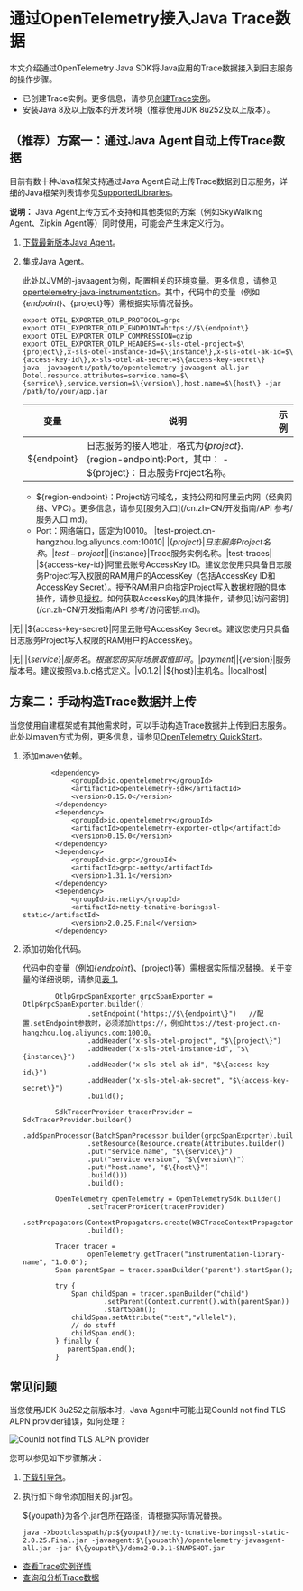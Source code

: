 # 通过OpenTelemetry接入Java Trace数据

本文介绍通过OpenTelemetry Java SDK将Java应用的Trace数据接入到日志服务的操作步骤。

-   已创建Trace实例。更多信息，请参见[创建Trace实例](/cn.zh-CN/Trace服务/创建Trace实例.md)。
-   安装Java 8及以上版本的开发环境（推荐使用JDK 8u252及以上版本）。

## （推荐）方案一：通过Java Agent自动上传Trace数据

目前有数十种Java框架支持通过Java Agent自动上传Trace数据到日志服务，详细的Java框架列表请参见[SupportedLibraries](https://github.com/open-telemetry/opentelemetry-java-instrumentation/blob/main/docs/supported-libraries.md)。

**说明：** Java Agent上传方式不支持和其他类似的方案（例如SkyWalking Agent、Zipkin Agent等）同时使用，可能会产生未定义行为。

1.  [下载最新版本Java Agent](https://github.com/open-telemetry/opentelemetry-java-instrumentation/releases/latest/download/opentelemetry-javaagent-all.jar)。

2.  集成Java Agent。

    此处以JVM的-javaagent为例，配置相关的环境变量。更多信息，请参见[opentelemetry-java-instrumentation](https://github.com/open-telemetry/opentelemetry-java-instrumentation)。其中，代码中的变量（例如$\{endpoint\}、$\{project\}等）需根据实际情况替换。

    ```
    export OTEL_EXPORTER_OTLP_PROTOCOL=grpc
    export OTEL_EXPORTER_OTLP_ENDPOINT=https://$\{endpoint\}
    export OTEL_EXPORTER_OTLP_COMPRESSION=gzip
    export OTEL_EXPORTER_OTLP_HEADERS=x-sls-otel-project=$\{project\},x-sls-otel-instance-id=$\{instance\},x-sls-otel-ak-id=$\{access-key-id\},x-sls-otel-ak-secret=$\{access-key-secret\}
    java -javaagent:/path/to/opentelemetry-javaagent-all.jar  -Dotel.resource.attributes=service.name=$\{service\},service.version=$\{version\},host.name=$\{host\} -jar /path/to/your/app.jar
    ```

    |变量|说明|示例|
    |--|--|--|
    |$\{endpoint\}|日志服务的接入地址，格式为$\{project\}.$\{region-endpoint\}:Port，其中：    -   $\{project\}：日志服务Project名称。
    -   $\{region-endpoint\}：Project访问域名，支持公网和阿里云内网（经典网络、VPC）。更多信息，请参见[服务入口](/cn.zh-CN/开发指南/API 参考/服务入口.md)。
    -   Port：网络端口，固定为10010。
|test-project.cn-hangzhou.log.aliyuncs.com:10010|
    |$\{project\}|日志服务Project名称。|test-project|
    |$\{instance\}|Trace服务实例名称。|test-traces|
    |$\{access-key-id\}|阿里云账号AccessKey ID。建议您使用只具备日志服务Project写入权限的RAM用户的AccessKey（包括AccessKey ID和AccessKey Secret）。授予RAM用户向指定Project写入数据权限的具体操作，请参见[授权](/cn.zh-CN/开发指南/访问控制RAM/RAM自定义授权场景.md)。如何获取AccessKey的具体操作，请参见[访问密钥](/cn.zh-CN/开发指南/API 参考/访问密钥.md)。

|无|
    |$\{access-key-secret\}|阿里云账号AccessKey Secret。建议您使用只具备日志服务Project写入权限的RAM用户的AccessKey。

|无|
    |$\{service\}|服务名。根据您的实际场景取值即可。|payment|
    |$\{version\}|服务版本号。建议按照va.b.c格式定义。|v0.1.2|
    |$\{host\}|主机名。|localhost|


## 方案二：手动构造Trace数据并上传

当您使用自建框架或有其他需求时，可以手动构造Trace数据并上传到日志服务。此处以maven方式为例，更多信息，请参见[OpenTelemetry QuickStart](https://github.com/open-telemetry/opentelemetry-java/blob/main/QUICKSTART.md)。

1.  添加maven依赖。

    ```
           <dependency>
                <groupId>io.opentelemetry</groupId>
                <artifactId>opentelemetry-sdk</artifactId>
                <version>0.15.0</version>
            </dependency>
            <dependency>
                <groupId>io.opentelemetry</groupId>
                <artifactId>opentelemetry-exporter-otlp</artifactId>
                <version>0.15.0</version>
            </dependency>
            <dependency>
                <groupId>io.grpc</groupId>
                <artifactId>grpc-netty</artifactId>
                <version>1.31.1</version>
            </dependency>
            <dependency>
                <groupId>io.netty</groupId>
                <artifactId>netty-tcnative-boringssl-static</artifactId>
                <version>2.0.25.Final</version>
            </dependency>
    ```

2.  添加初始化代码。

    代码中的变量（例如$\{endpoint\}、$\{project\}等）需根据实际情况替换。关于变量的详细说明，请参见[表 1](#table_dnh_f2x_mb3)。

    ```
            OtlpGrpcSpanExporter grpcSpanExporter = OtlpGrpcSpanExporter.builder()
                    .setEndpoint("https://$\{endpoint\}")   //配置.setEndpoint参数时，必须添加https://，例如https://test-project.cn-hangzhou.log.aliyuncs.com:10010。
                    .addHeader("x-sls-otel-project", "$\{project\}")
                    .addHeader("x-sls-otel-instance-id", "$\{instance\}")
                    .addHeader("x-sls-otel-ak-id", "$\{access-key-id\}")
                    .addHeader("x-sls-otel-ak-secret", "$\{access-key-secret\}")
                    .build();
    
            SdkTracerProvider tracerProvider = SdkTracerProvider.builder()
                    .addSpanProcessor(BatchSpanProcessor.builder(grpcSpanExporter).build())
                    .setResource(Resource.create(Attributes.builder()
                    .put("service.name", "$\{service\}")
                    .put("service.version", "$\{version\}")
                    .put("host.name", "$\{host\}")
                    .build()))
                    .build();
    
            OpenTelemetry openTelemetry = OpenTelemetrySdk.builder()
                    .setTracerProvider(tracerProvider)
                    .setPropagators(ContextPropagators.create(W3CTraceContextPropagator.getInstance()))
                    .build();
    
            Tracer tracer =
                    openTelemetry.getTracer("instrumentation-library-name", "1.0.0");
            Span parentSpan = tracer.spanBuilder("parent").startSpan();
    
            try {
                Span childSpan = tracer.spanBuilder("child")
                        .setParent(Context.current().with(parentSpan))
                        .startSpan();
                childSpan.setAttribute("test","vllelel");
                // do stuff
                childSpan.end();
            } finally {
               parentSpan.end();
            }
    ```


## 常见问题

当您使用JDK 8u252之前版本时，Java Agent中可能出现Counld not find TLS ALPN provider错误，如何处理？

![Counld not find TLS ALPN provider](https://static-aliyun-doc.oss-accelerate.aliyuncs.com/assets/img/zh-CN/5125685161/p249755.png)

您可以参见如下步骤解决：

1.  [下载引导包](https://repo1.maven.org/maven2/io/netty/netty-tcnative-boringssl-static/2.0.25.Final/netty-tcnative-boringssl-static-2.0.25.Final.jar)。

2.  执行如下命令添加相关的.jar包。

    $\{youpath\}为各个.jar包所在路径，请根据实际情况替换。

    ```
    java -Xbootclasspath/p:${youpath}/netty-tcnative-boringssl-static-2.0.25.Final.jar -javaagent:$\{youpath\}/opentelemetry-javaagent-all.jar -jar $\{youpath\}/demo2-0.0.1-SNAPSHOT.jar
    ```


-   [查看Trace实例详情](/cn.zh-CN/Trace服务/查看Trace实例详情.md)
-   [查询和分析Trace数据](/cn.zh-CN/Trace服务/查询和分析Trace数据.md)

